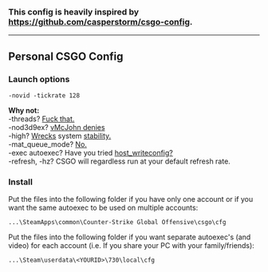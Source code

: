 ### This config is heavily inspired by https://github.com/casperstorm/csgo-config.
---

## Personal CSGO Config

### Launch options
`-novid -tickrate 128`

**Why not:**  
-threads? [Fuck that.](https://www.reddit.com/r/GlobalOffensive/comments/5y8r7v/in_depth_discussion_of_the_threads_launch_option/)  
-nod3d9ex? [vMcJohn denies](https://www.reddit.com/r/GlobalOffensive/comments/6ndpi4/are_nod3d9ex_mat_queue_mode_2_still_good_launch/)  
-high? [Wrecks](https://www.reddit.com/r/GlobalOffensive/comments/5pxtqi/is_it_worth_using_threads_4_and_high_in_launch/dcuzf2d/) system [stability.](https://www.reddit.com/r/GlobalOffensive/comments/5bsw4m/help_with_launch_settings_needed/d9r2860/)  
-mat_queue_mode? [No.](https://www.reddit.com/r/GlobalOffensive/comments/5zkpwn/in_depth_discussion_of_mat_queue_mode_and_mat/)  
-exec autoexec? Have you tried [host_writeconfig?](https://www.reddit.com/r/GlobalOffensive/comments/8ax858/updated_csgo_tips_configs_and_more/)  
-refresh, -hz? CSGO will regardless run at your default refresh rate.  

### Install
Put the files into the following folder if you have only one account or if you want the same autoexec to be used on multiple accounts:
```
...\SteamApps\common\Counter-Strike Global Offensive\csgo\cfg
```

Put the files into the following folder if you want separate autoexec's (and video) for each account (i.e. If you share your PC with your family/friends):
```
...\Steam\userdata\<YOURID>\730\local\cfg
```
